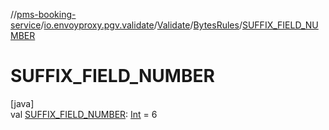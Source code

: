 //[pms-booking-service](../../../../index.md)/[io.envoyproxy.pgv.validate](../../index.md)/[Validate](../index.md)/[BytesRules](index.md)/[SUFFIX_FIELD_NUMBER](-s-u-f-f-i-x_-f-i-e-l-d_-n-u-m-b-e-r.md)

# SUFFIX_FIELD_NUMBER

[java]\
val [SUFFIX_FIELD_NUMBER](-s-u-f-f-i-x_-f-i-e-l-d_-n-u-m-b-e-r.md): [Int](https://kotlinlang.org/api/core/kotlin-stdlib/kotlin/-int/index.html) = 6